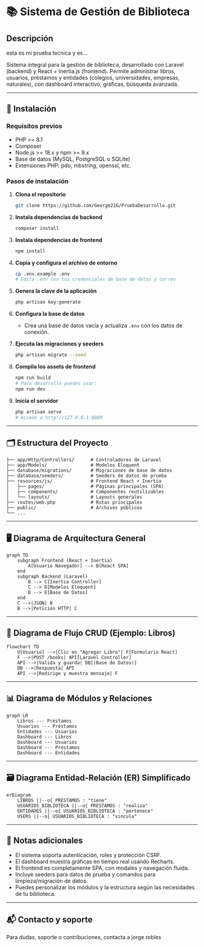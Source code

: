  # 📚 Sistema de Gestión de Biblioteca

## Descripción
esta es mi prueba tecnica y es...

Sistema integral para la gestión de biblioteca, desarrollado con Laravel (backend) y React + Inertia.js (frontend). Permite administrar libros, usuarios, préstamos y entidades (colegios, universidades, empresas, naturales), con dashboard interactivo, gráficas, búsqueda avanzada.

---

## 🚀 Instalación

### **Requisitos previos**
- PHP >= 8.1
- Composer
- Node.js >= 18.x y npm >= 9.x
- Base de datos (MySQL, PostgreSQL o SQLite)
- Extensiones PHP: pdo, mbstring, openssl, etc.

### **Pasos de instalación**

1. **Clona el repositorio**
   ```bash
   git clone https://github.com/George21G/PruebaDesarrollo.git
   ```

2. **Instala dependencias de backend**
   ```bash
   composer install
   ```

3. **Instala dependencias de frontend**
   ```bash
   npm install
   ```

4. **Copia y configura el archivo de entorno**
   ```bash
   cp .env.example .env
   # Edita .env con tus credenciales de base de datos y correo
   ```

5. **Genera la clave de la aplicación**
   ```bash
   php artisan key:generate
   ```

6. **Configura la base de datos**
   - Crea una base de datos vacía y actualiza `.env` con los datos de conexión.

7. **Ejecuta las migraciones y seeders**
   ```bash
   php artisan migrate --seed
   ```

8. **Compila los assets de frontend**
   ```bash
   npm run build
   # Para desarrollo puedes usar:
   npm run dev
   ```

9. **Inicia el servidor**
   ```bash
   php artisan serve
   # Accede a http://127.0.0.1:8000
   ```

---

## 🗂️ Estructura del Proyecto

```
├── app/Http/Controllers/      # Controladores de Laravel
├── app/Models/                # Modelos Eloquent
├── database/migrations/       # Migraciones de base de datos
├── database/seeders/          # Seeders de datos de prueba
├── resources/js/              # Frontend React + Inertia
│   ├── pages/                 # Páginas principales (SPA)
│   ├── components/            # Componentes reutilizables
│   └── layouts/               # Layouts generales
├── routes/web.php             # Rutas principales
├── public/                    # Archivos públicos
└── ...
```

---

## 🖥️ Diagrama de Arquitectura General

```mermaid
graph TD
    subgraph Frontend (React + Inertia)
        A[Usuario Navegador] --> B[React SPA]
    end
    subgraph Backend (Laravel)
        B --> C[Inertia Controller]
        C --> D[Modelos Eloquent]
        D --> E[Base de Datos]
    end
    C -->|JSON| B
    B -->|Petición HTTP| C
```

---

## 🔄 Diagrama de Flujo CRUD (Ejemplo: Libros)

```mermaid
flowchart TD
    U[Usuario] -->|Clic en "Agregar Libro"| F[Formulario React]
    F -->|POST /books| API[Laravel Controller]
    API -->|Valida y guarda| DB[(Base de Datos)]
    DB -->|Respuesta| API
    API -->|Redirige y muestra mensaje| F
```

---

## 📊 Diagrama de Módulos y Relaciones

```mermaid
graph LR
    Libros --- Préstamos
    Usuarios --- Préstamos
    Entidades --- Usuarios
    Dashboard --- Libros
    Dashboard --- Usuarios
    Dashboard --- Préstamos
    Dashboard --- Entidades
```

---

## 🗃️ Diagrama Entidad-Relación (ER) Simplificado

```mermaid
erDiagram
    LIBROS ||--o{ PRESTAMOS : "tiene"
    USUARIOS_BIBLIOTECA ||--o{ PRESTAMOS : "realiza"
    ENTIDADES ||--o{ USUARIOS_BIBLIOTECA : "pertenece"
    USERS ||--o{ USUARIOS_BIBLIOTECA : "vincula"
```

---

## 📝 Notas adicionales

- El sistema soporta autenticación, roles y protección CSRF.
- El dashboard muestra gráficas en tiempo real usando Recharts.
- El frontend es completamente SPA, con modales y navegación fluida.
- Incluye seeders para datos de prueba y comandos para limpieza/migración de datos.
- Puedes personalizar los módulos y la estructura según las necesidades de tu biblioteca.

---

## 📬 Contacto y soporte

Para dudas, soporte o contribuciones, contacta a jorge robles 
